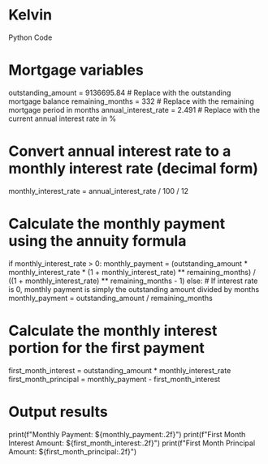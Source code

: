 # Kelvin
Python Code
# Mortgage variables
outstanding_amount = 9136695.84  # Replace with the outstanding mortgage balance
remaining_months = 332       # Replace with the remaining mortgage period in months
annual_interest_rate = 2.491   # Replace with the current annual interest rate in %

# Convert annual interest rate to a monthly interest rate (decimal form)
monthly_interest_rate = annual_interest_rate / 100 / 12

# Calculate the monthly payment using the annuity formula
if monthly_interest_rate > 0:
    monthly_payment = (outstanding_amount * monthly_interest_rate * (1 + monthly_interest_rate) ** remaining_months) / \
                      ((1 + monthly_interest_rate) ** remaining_months - 1)
else:
    # If interest rate is 0, monthly payment is simply the outstanding amount divided by months
    monthly_payment = outstanding_amount / remaining_months

# Calculate the monthly interest portion for the first payment
first_month_interest = outstanding_amount * monthly_interest_rate
first_month_principal = monthly_payment - first_month_interest

# Output results
print(f"Monthly Payment: ${monthly_payment:.2f}")
print(f"First Month Interest Amount: ${first_month_interest:.2f}")
print(f"First Month Principal Amount: ${first_month_principal:.2f}")
